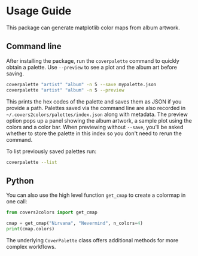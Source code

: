 # Usage Guide

This package can generate matplotlib color maps from album artwork.

## Command line

After installing the package, run the `coverpalette` command to quickly
obtain a palette. Use `--preview` to see a plot and the album art before saving.

```bash
coverpalette "artist" "album" -n 5 --save mypalette.json
coverpalette "artist" "album" -n 5 --preview
```

This prints the hex codes of the palette and saves them as JSON if you provide a
path. Palettes saved via the command line are also recorded in
``~/.covers2colors/palettes/index.json`` along with metadata. The preview
option pops up a panel showing the album artwork, a sample plot using the colors
and a color bar. When previewing without ``--save``, you'll be asked whether to
store the palette in this index so you don't need to rerun the command.

To list previously saved palettes run:

```bash
coverpalette --list
```

## Python

You can also use the high level function `get_cmap` to create a colormap in one
call:

```python
from covers2colors import get_cmap

cmap = get_cmap("Nirvana", "Nevermind", n_colors=4)
print(cmap.colors)
```

The underlying `CoverPalette` class offers additional methods for more complex
workflows.
